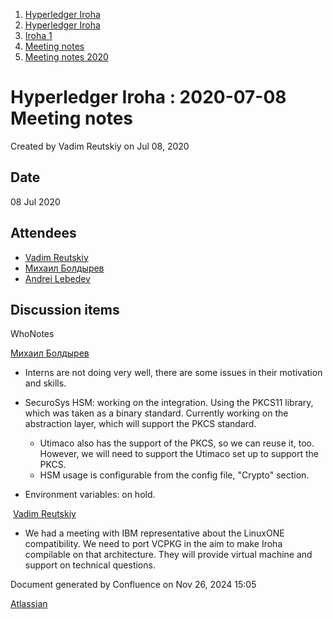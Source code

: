 1. [Hyperledger Iroha](index.html)
2. [Hyperledger Iroha](Hyperledger-Iroha_20873224.html)
3. [Iroha 1](Iroha-1_21015959.html)
4. [Meeting notes](Meeting-notes_21016018.html)
5. [Meeting notes 2020](Meeting-notes-2020_21016022.html)

# Hyperledger Iroha : 2020-07-08 Meeting notes

Created by Vadim Reutskiy on Jul 08, 2020

## Date

08 Jul 2020

## Attendees

- [Vadim Reutskiy](https://lf-hyperledger.atlassian.net/wiki/people/5b8d04b72786fb2bf79a7405?ref=confluence)
- [Михаил Болдырев](https://lf-hyperledger.atlassian.net/wiki/people/557058:584193b8-9303-4b5a-8cb3-8153294c8cc2?ref=confluence)
- [Andrei Lebedev](https://lf-hyperledger.atlassian.net/wiki/people/557058:c02f1b3d-42e6-4519-ba84-2d0476dccbc9?ref=confluence)

## Discussion items

WhoNotes

[Михаил Болдырев](https://lf-hyperledger.atlassian.net/wiki/people/557058:584193b8-9303-4b5a-8cb3-8153294c8cc2?ref=confluence)

- Interns are not doing very well, there are some issues in their motivation and skills.
- SecuroSys HSM: working on the integration. Using the PKCS11 library, which was taken as a binary standard. Currently working on the abstraction layer, which will support the PKCS standard.
  
  - Utimaco also has the support of the PKCS, so we can reuse it, too. However, we will need to support the Utimaco set up to support the PKCS.
  - HSM usage is configurable from the config file, "Crypto" section.
- Environment variables: on hold.

 [Vadim Reutskiy](https://lf-hyperledger.atlassian.net/wiki/people/5b8d04b72786fb2bf79a7405?ref=confluence)

- We had a meeting with IBM representative about the LinuxONE compatibility. We need to port VCPKG in the aim to make Iroha compilable on that architecture. They will provide virtual machine and support on technical questions.

Document generated by Confluence on Nov 26, 2024 15:05

[Atlassian](http://www.atlassian.com/)
